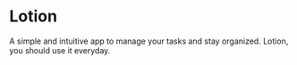 # Lotion
A simple and intuitive app to manage your tasks and stay organized. Lotion, you should use it everyday.
